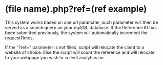 # (file name).php?ref=(ref example)
This system works based on one url paramater, such parameter will then be served as a search query on your mySQL database.
If the Reference ID has been submitted previously, the system will automatically increment the requestTimes.

If the "?ref=" parameter is not filled, script will relocate the client to a website of choice. Else the script will count the reference and will relocate to your webpage you wish to collect analytics on. 
